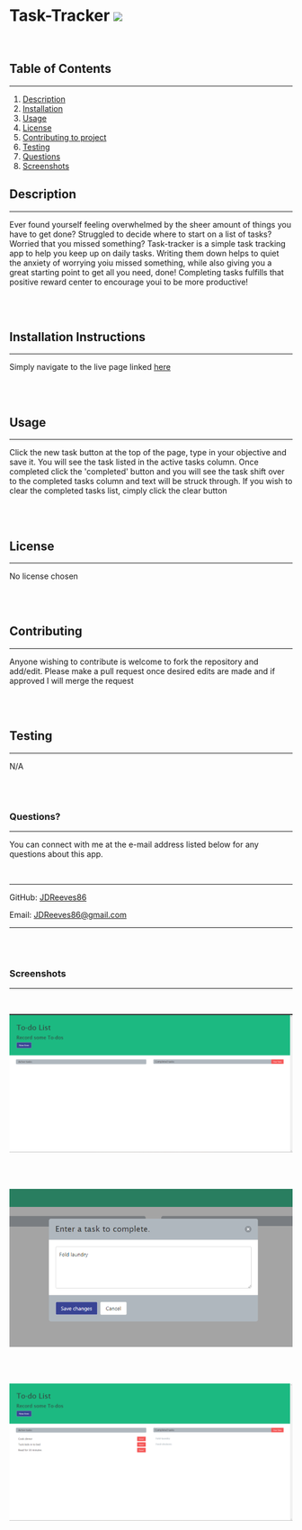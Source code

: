 
# Task-Tracker ![](https://img.shields.io/badge/license-none-red)

<br>

## Table of Contents

<hr>

1. [Description](#Descr)
2. [Installation](#Install)
3. [Usage](#Use)
4. [License](#Lic)
5. [Contributing to project](#Contr)
6. [Testing](#Test)
7. [Questions](#?)
8. [Screenshots](#screenshots)

## Description <a id= 'Descr'></a>

<hr>

Ever found yourself feeling overwhelmed by the sheer amount of things you have to get done? Struggled to decide where to start on a list of tasks? Worried that you missed something? Task-tracker is a simple task tracking app to help you keep up on daily tasks. Writing them down helps to quiet the anxiety of worrying yoiu missed something, while also giving you a great starting point to get all you need, done! Completing tasks fulfills that positive reward center to encourage youi to be more productive!

<br>
<br>

## Installation Instructions <a id= 'Install'></a>

<hr>

Simply navigate to the live page linked [here](https://jdreeves86.github.io/Task-tracker/)

<br>
<br>

## Usage <a id= 'Use'></a>

<hr>

Click the new task button at the top of the page, type in your objective and save it. You will see the task listed in the active tasks column. Once completed click the 'completed' button and you will see the task shift over to the completed tasks column and text will be struck through. If you wish to clear the completed tasks list, cimply click the clear button

<br>
<br>

## License <a id= 'Lic'></a>

<hr>


No license chosen


<br>
<br>

## Contributing <a id= 'Contr'></a>

<hr>

Anyone wishing to contribute is welcome to fork the repository and add/edit. Please make a pull request once desired edits are made and if approved I will merge the  request

<br>
<br>

## Testing <a id= 'Test'></a>

<hr>

N/A

<br>
<br>

### Questions? <a id='?'></a>

<hr>

You can connect with me at the e-mail address listed below for any questions about this app. 

<br>

<hr>

GitHub: [JDReeves86](https://github.com/JDReeves86)

Email: [JDReeves86@gmail.com](mailto:JDReeves86@gmail.com)

<hr>

<br>
<br>

### Screenshots <a id='screenshots'></a>

<hr>
<br>

![myscreenshot](./ss/Screenshot1.png)

<br>
<br>

![myscreenshot](./ss/Screenshot2.png)

<br>
<br>

![myscreenshot](./ss/Screenshot3.png)